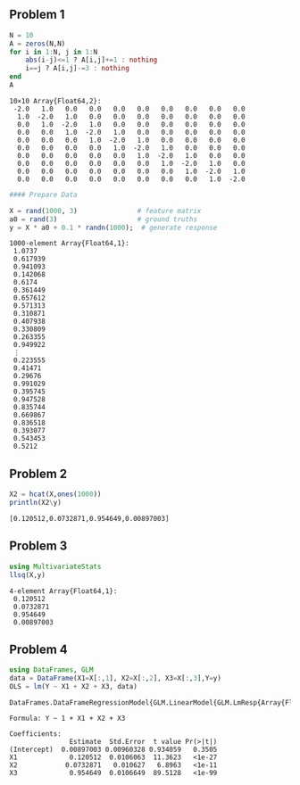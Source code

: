 
## Problem 1


```julia
N = 10
A = zeros(N,N)
for i in 1:N, j in 1:N
    abs(i-j)<=1 ? A[i,j]+=1 : nothing
    i==j ? A[i,j]-=3 : nothing
end
A
```




    10×10 Array{Float64,2}:
     -2.0   1.0   0.0   0.0   0.0   0.0   0.0   0.0   0.0   0.0
      1.0  -2.0   1.0   0.0   0.0   0.0   0.0   0.0   0.0   0.0
      0.0   1.0  -2.0   1.0   0.0   0.0   0.0   0.0   0.0   0.0
      0.0   0.0   1.0  -2.0   1.0   0.0   0.0   0.0   0.0   0.0
      0.0   0.0   0.0   1.0  -2.0   1.0   0.0   0.0   0.0   0.0
      0.0   0.0   0.0   0.0   1.0  -2.0   1.0   0.0   0.0   0.0
      0.0   0.0   0.0   0.0   0.0   1.0  -2.0   1.0   0.0   0.0
      0.0   0.0   0.0   0.0   0.0   0.0   1.0  -2.0   1.0   0.0
      0.0   0.0   0.0   0.0   0.0   0.0   0.0   1.0  -2.0   1.0
      0.0   0.0   0.0   0.0   0.0   0.0   0.0   0.0   1.0  -2.0




```julia
#### Prepare Data

X = rand(1000, 3)               # feature matrix
a0 = rand(3)                    # ground truths
y = X * a0 + 0.1 * randn(1000);  # generate response
```




    1000-element Array{Float64,1}:
     1.0737  
     0.617939
     0.941093
     0.142068
     0.6174  
     0.361449
     0.657612
     0.571313
     0.310871
     0.407938
     0.330809
     0.263355
     0.949922
     ⋮       
     0.223555
     0.41471 
     0.29676 
     0.991029
     0.395745
     0.947528
     0.835744
     0.669867
     0.836518
     0.393077
     0.543453
     0.5212  



## Problem 2


```julia
X2 = hcat(X,ones(1000))
println(X2\y)
```

    [0.120512,0.0732871,0.954649,0.00897003]


## Problem 3


```julia
using MultivariateStats
llsq(X,y)
```




    4-element Array{Float64,1}:
     0.120512  
     0.0732871 
     0.954649  
     0.00897003



## Problem 4


```julia
using DataFrames, GLM
data = DataFrame(X1=X[:,1], X2=X[:,2], X3=X[:,3],Y=y)
OLS = lm(Y ~ X1 + X2 + X3, data)
```




    DataFrames.DataFrameRegressionModel{GLM.LinearModel{GLM.LmResp{Array{Float64,1}},GLM.DensePredQR{Float64}},Array{Float64,2}}
    
    Formula: Y ~ 1 + X1 + X2 + X3
    
    Coefficients:
                   Estimate  Std.Error  t value Pr(>|t|)
    (Intercept)  0.00897003 0.00960328 0.934059   0.3505
    X1             0.120512  0.0106063  11.3623   <1e-27
    X2            0.0732871   0.010627   6.8963   <1e-11
    X3             0.954649  0.0106649  89.5128   <1e-99




